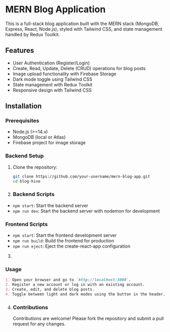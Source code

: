# MERN Blog Application

This is a full-stack blog application built with the MERN stack (MongoDB, Express, React, Node.js), styled with Tailwind CSS, and state management handled by Redux Toolkit.

## Features

- User Authentication (Register/Login)
- Create, Read, Update, Delete (CRUD) operations for blog posts
- Image upload functionality with Firebase Storage
- Dark mode toggle using Tailwind CSS
- State management with Redux Toolkit
- Responsive design with Tailwind CSS

## Installation

### Prerequisites

- Node.js (>=14.x)
- MongoDB (local or Atlas)
- Firebase project for image storage

### Backend Setup

1. Clone the repository:

   ```bash
   git clone https://github.com/your-username/mern-blog-app.git
   cd blog-hive
   ```

2. ### Backend Scripts

- `npm start`: Start the backend server
- `npm run dev`: Start the backend server with nodemon for development

### Frontend Scripts

- `npm start`: Start the frontend development server
- `npm run build`: Build the frontend for production
- `npm run eject`: Eject the create-react-app configuration

3.

### Usage

```markdown
1. Open your browser and go to `http://localhost:3000`.
2. Register a new account or log in with an existing account.
3. Create, edit, and delete blog posts.
4. Toggle between light and dark modes using the button in the header.
```

4. ### Contributions
   Contributions are welcome! Please fork the repository and submit a pull request for any changes.
